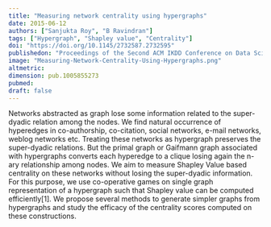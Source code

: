 ```yaml
---
title: "Measuring network centrality using hypergraphs"
date: 2015-06-12
authors: ["Sanjukta Roy", "B Ravindran"]
tags: ["Hypergraph", "Shapley value", "Centrality"]
doi: "https://doi.org/10.1145/2732587.2732595"
publishedon: "Proceedings of the Second ACM IKDD Conference on Data Sciences"
image: "Measuring-Network-Centrality-Using-Hypergraphs.png"
altmetric: 
dimension: pub.1005855273
pubmed: 
draft: false
---
```

Networks abstracted as graph lose some information related to the super-dyadic relation among the nodes. We find natural occurrence of hyperedges in co-authorship, co-citation, social networks, e-mail networks, weblog networks etc. Treating these networks as hypergraph preserves the super-dyadic relations. But the primal graph or Gaifmann graph associated with hypergraphs converts each hyperedge to a clique losing again the n-ary relationship among nodes. We aim to measure Shapley Value based centrality on these networks without losing the super-dyadic information. For this purpose, we use co-operative games on single graph representation of a hypergraph such that Shapley value can be computed efficiently[1]. We propose several methods to generate simpler graphs from hypergraphs and study the efficacy of the centrality scores computed on these constructions.